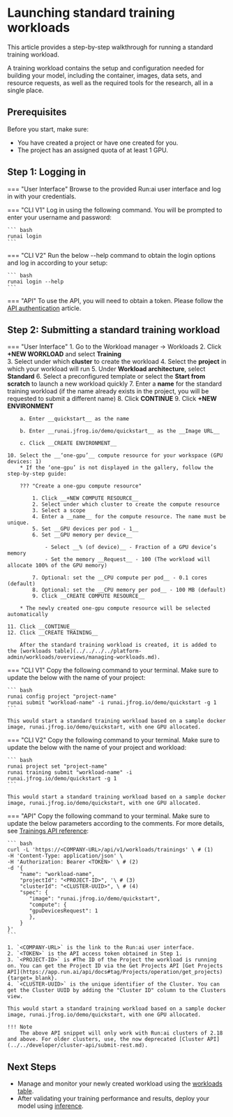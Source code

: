 # Launching standard training workloads

This article provides a step-by-step walkthrough for running a standard training workload.

A training workload contains the setup and configuration needed for building your model, including the container, images, data sets, and resource requests, as well as the required tools for the research, all in a single place. 


## Prerequisites 

Before you start, make sure:

- You have created a project or have one created for you.
- The project has an assigned quota of at least 1 GPU.


## Step 1: Logging in

=== "User Interface"
    Browse to the provided Run:ai user interface and log in with your credentials.

=== "CLI V1"
    Log in using the following command. You will be prompted to enter your username and password:
     
    ``` bash
    runai login
    ```

=== "CLI V2"
    Run the below --help command to obtain the login options and log in according to your setup:
    
    ``` bash
    runai login --help  
    ```

=== "API"
    To use the API, you will need to obtain a token. Please follow the [API authentication](../../developer/rest-auth.md) article.


## Step 2: Submitting a standard training workload

=== "User Interface"
    1. Go to the Workload manager → Workloads
    2. Click __+NEW WORKLOAD__ and select __Training__   
    3. Select under which __cluster__ to create the workload
    4. Select the __project__ in which your workload will run
    5. Under __Workload architecture__, select __Standard__ 
    6. Select a preconfigured template or select the __Start from scratch__ to launch a new workload quickly
    7. Enter a __name__ for the standard training workload (if the name already exists in the project, you will be requested to submit a different name)
    8. Click __CONTINUE__
    9. Click __+NEW ENVIRONMENT__
        
        a. Enter __quickstart__ as the name
        
        b. Enter __runai.jfrog.io/demo/quickstart__ as the __Image URL__
        
        c. Click __CREATE ENVIRONMENT__
     
    10. Select the __‘one-gpu’__ compute resource for your workspace (GPU devices: 1) 
        * If the ‘one-gpu’ is not displayed in the gallery, follow the step-by-step guide: 
        
        ??? "Create a one-gpu compute resource"

            1. Click __+NEW COMPUTE RESOURCE__
            2. Select under which cluster to create the compute resource
            3. Select a scope
            4. Enter a __name__ for the compute resource. The name must be unique.
            5. Set __GPU devices per pod - 1__
            6. Set __GPU memory per device__ 

                - Select __% (of device)__ - Fraction of a GPU device’s memory
                - Set the memory __Request__ - 100 (The workload will allocate 100% of the GPU memory)

            7. Optional: set the __CPU compute per pod__ - 0.1 cores (default)
            8. Optional: set the __CPU memory per pod__ - 100 MB (default)
            9. Click __CREATE COMPUTE RESOURCE__

        * The newly created one-gpu compute resource will be selected automatically

    11. Click __CONTINUE__
    12. Click __CREATE TRAINING__
        
        After the standard training workload is created, it is added to the [workloads table](../../../../platform-admin/workloads/overviews/managing-workloads.md).


=== "CLI V1"
    Copy the following command to your terminal. Make sure to update the below with the name of your project:
    
    ``` bash
    runai config project "project-name"  
    runai submit "workload-name" -i runai.jfrog.io/demo/quickstart -g 1
    ```

    This would start a standard training workload based on a sample docker image, runai.jfrog.io/demo/quickstart, with one GPU allocated.

=== "CLI V2"
    Copy the following command to your terminal. Make sure to update the below with the name of your project and workload:

    ``` bash
    runai project set "project-name"
    runai training submit "workload-name" -i runai.jfrog.io/demo/quickstart -g 1
    ```

    This would start a standard training workload based on a sample docker image, runai.jfrog.io/demo/quickstart, with one GPU allocated.

=== "API"
    Copy the following command to your terminal. Make sure to update the below parameters according to the comments. For more details, see [Trainings API reference](https://api-docs.run.ai/latest/tag/Trainings):

    ``` bash
    curl -L 'https://<COMPANY-URL>/api/v1/workloads/trainings' \ # (1)
    -H 'Content-Type: application/json' \
    -H 'Authorization: Bearer <TOKEN>' \ # (2)
    -d '{ 
        "name": "workload-name", 
        "projectId": "<PROJECT-ID>", '\ # (3)
        "clusterId": "<CLUSTER-UUID>", \ # (4)
        "spec": {  
           "image": "runai.jfrog.io/demo/quickstart", 
           "compute": { 
           "gpuDevicesRequest": 1
           }, 
        } 
    }'
    ``` 

    1. `<COMPANY-URL>` is the link to the Run:ai user interface.
    2. `<TOKEN>` is the API access token obtained in Step 1. 
    3. `<PROJECT-ID>` is #The ID of the Project the workload is running on. You can get the Project ID via the Get Projects API [Get Projects API](https://app.run.ai/api/docs#tag/Projects/operation/get_projects){target=_blank}.
    4. `<CLUSTER-UUID>` is the unique identifier of the Cluster. You can get the Cluster UUID by adding the "Cluster ID" column to the Clusters view. 

    This would start a standard training workload based on a sample docker image, runai.jfrog.io/demo/quickstart, with one GPU allocated.
    
    !!! Note
        The above API snippet will only work with Run:ai clusters of 2.18 and above. For older clusters, use, the now deprecated [Cluster API](../../developer/cluster-api/submit-rest.md).



## Next Steps

* Manage and monitor your newly created workload using the [workloads table](../../../../platform-admin/workloads/overviews/managing-workloads.md).
* After validating your training performance and results, deploy your model using [inference](../../../inference/custom-inference.md).